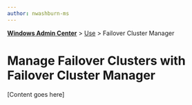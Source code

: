 ```yaml
---
author: nwashburn-ms
---
```


<b><a href="../overview.md">Windows Admin Center</a></b> > <a href="../overview.md">Use</a> > Failover Cluster Manager

# Manage Failover Clusters with Failover Cluster Manager


[Content goes here]
